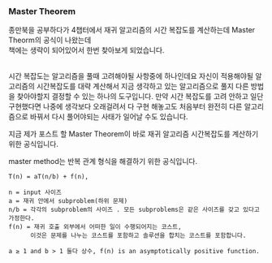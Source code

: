 ### Master Theorem  

종만북을 공부하다가 4챕터에서 재귀 알고리즘의 시간 복잡도를 계산하는데 Master Theorm의 공식이 나왔는데  
책에는 생략이 되어있어서 한번 찾아보게 되었습니다.  

</br>
시간 복잡도는 알고리즘을 풀때 고려해야될 사항중에 하나인데요 자신이 적용해야될 알고리즘의 시간복잡도를 대략 계산해서
지금 생각하고 있는 알고리즘으로 풀지 다른 방법을 찾아야할지 결정할 수 있는 하나의 도구입니다.  
만약 시간 복잡도를 고려 안하고 일단 구현했다면 나중에 생각보다 오래걸려서 다 구현 해놓고도 
처음부터 완전히 다른 알고리즘으로 바꿔서 다시 풀어야되는 사태가 일어날 수도 있습니다.  

지금 제가 포스트 할 Master Theorem이 바로 재귀 알고리즘 시간복잡도를 계산하기 위한 공식입니다.  

master method는 반복 관계 형식을 해결하기 위한 공식입니다.
```
T(n) = aT(n/b) + f(n),

n = input 사이즈
a = 재귀 안에서 subproblem(하위 문제)
n/b = 각각의 subproblem의 사이즈 . 모든 subproblems은 같은 사이즈를 갖고 있다고 가정한다.
f(n) = 재귀 호출 외부에서 어떠한 일이 수행되어지는 코스트, 
      이것은 문제를 나누는 코스트를 포함하고 솔루션을 합치는 코스트를 포함합니다.
      
a ≥ 1 and b > 1 둘다 상수, f(n) is an asymptotically positive function.
```
